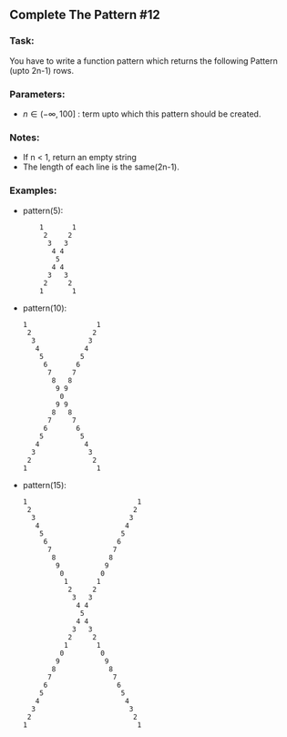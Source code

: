## Complete The Pattern #12

### Task:
You have to write a function pattern which returns the following Pattern  
(upto 2n-1) rows.

### Parameters:
* $n \in (-\infty, 100]$ : term upto which this pattern should be created.

### Notes:
* If n < 1, return an empty string
* The length of each line is the same(2n-1).


### Examples: 
* pattern(5):

          1       1
           2     2 
            3   3  
             4 4   
              5    
             4 4   
            3   3  
           2     2 
          1       1
 
  
* pattern(10):

      1                 1
       2               2 
        3             3  
         4           4   
          5         5    
           6       6     
            7     7      
             8   8       
              9 9        
               0         
              9 9        
             8   8       
            7     7      
           6       6     
          5         5    
         4           4   
        3             3  
       2               2 
      1                 1

* pattern(15):

      1                           1
       2                         2 
        3                       3  
         4                     4   
          5                   5    
           6                 6     
            7               7      
             8             8       
              9           9        
               0         0         
                1       1          
                 2     2           
                  3   3            
                   4 4             
                    5              
                   4 4             
                  3   3            
                 2     2           
                1       1          
               0         0         
              9           9        
             8             8       
            7               7      
           6                 6     
          5                   5    
         4                     4   
        3                       3  
       2                         2 
      1                           1